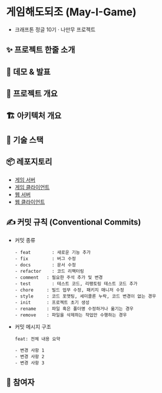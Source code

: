 ﻿# 게임해도되조 (May-I-Game)

- 크래프톤 정글 10기 · 나만무 프로젝트

## ✨ 프로젝트 한줄 소개

## 🚀 데모 & 발표

## 🧭 프로젝트 개요

## 🏗️ 아키텍처 개요

## 🧰 기술 스택

## 📦 레포지토리
- [게임 서버](https://github.com/May-I-Game/stack-guys-game-server)
- [게임 클라이언트](https://github.com/May-I-Game/stack-guys-game-client)
- [웹 서버](https://github.com/May-I-Game/stack-guys-web-server)
- [웹 클라이언트](https://github.com/May-I-Game/stack-guys-web-client)

## ✍️ 커밋 규칙 (Conventional Commits)

- 커밋 종류

  ```
  - feat 		: 새로운 기능 추가
  - fix 		: 버그 수정
  - docs 		: 문서 수정
  - refactor 	: 코드 리팩터링
  - comment   : 필요한 주석 추가 및 변경
  - test 		: 테스트 코드, 리팽토링 테스트 코드 추가
  - chore     : 빌드 업무 수정, 패키지 매니저 수정
  - style     : 코드 포맷팅, 세미콜론 누락, 코드 변경이 없는 경우
  - init      : 프로젝트 초기 생성
  - rename    : 파일 혹은 폴더명 수정하거나 옮기는 경우
  - remove    : 파일을 삭제하는 작업만 수행하는 경우
  ```

- 커밋 메시지 구조

  ```
  feat: 전체 내용 요약

  - 변경 사항 1
  - 변경 사항 2
  - 변경 사항 3
  ```

## 👥 참여자



